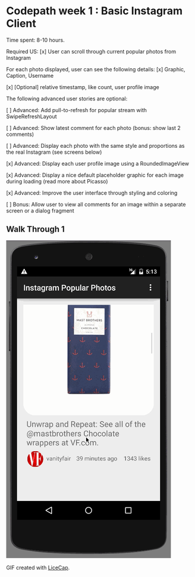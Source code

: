 
# Codepath week 1 : Basic Instagram Client #

Time spent: 8-10 hours.

Required US:
 [x] User can scroll through current popular photos from Instagram

For each photo displayed, user can see the following details:
 [x] Graphic, Caption, Username
 
 [x] [Optional] relative timestamp, like count, user profile image


The following advanced user stories are optional:

 [ ] Advanced: Add pull-to-refresh for popular stream with SwipeRefreshLayout
 
 [ ] Advanced: Show latest comment for each photo (bonus: show last 2 comments)
 
 [ ] Advanced: Display each photo with the same style and proportions as the real Instagram (see screens below)
 
 [x] Advanced: Display each user profile image using a RoundedImageView
 
 [x] Advanced: Display a nice default placeholder graphic for each image during loading (read more about Picasso)
 
 [x] Advanced: Improve the user interface through styling and coloring
 
 [ ] Bonus: Allow user to view all comments for an image within a separate screen or a dialog fragment
 

Walk Through 1
--------------
![Video Walkthrough](https://raw.githubusercontent.com/ash-edmodo/codepath-week-1/master/walkthrough1.gif)

GIF created with [LiceCap](http://www.cockos.com/licecap/).